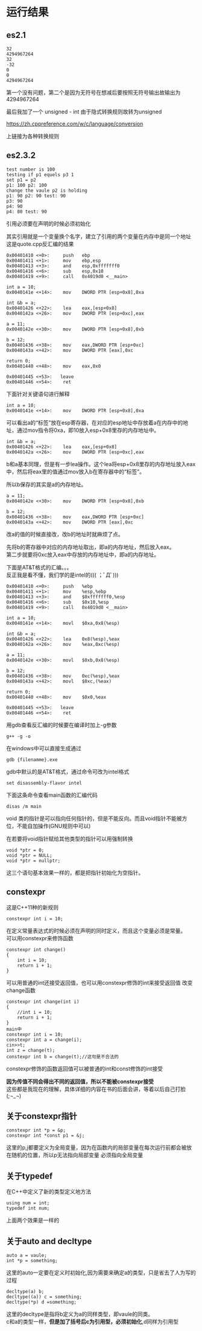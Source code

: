 # 运行结果
## es2.1
    32
    4294967264
    32
    -32
    0
    0
    4294967264
第一个没有问题，第二个是因为无符号在想减后要按照无符号输出故输出为4294967264

最后我加了一个 unsigned - int 由于隐式转换规则故转为unsigned

https://zh.cppreference.com/w/c/language/conversion

上链接为各种转换规则
## es2.3.2

    test number is 100
    testing if p1 equels p3 1
    set p1 = p2
    p1: 100 p2: 100
    change the vaule p2 is holding
    p1: 90 p2: 90 test: 90
    p3: 90
    p4: 90
    p4: 80 test: 90
引用必须要在声明的时候必须初始化

其实引用就是一个变量换个名字，建立了引用的两个变量在内存中是同一个地址
这是quote.cpp反汇编的结果

    0x00401410 <+0>:     push   ebp
    0x00401411 <+1>:     mov    ebp,esp
    0x00401413 <+3>:     and    esp,0xfffffff0
    0x00401416 <+6>:     sub    esp,0x10
    0x00401419 <+9>:     call   0x4019d0 <__main>

    int a = 10;
    0x0040141e <+14>:    mov    DWORD PTR [esp+0x8],0xa

    int &b = a;
    0x00401426 <+22>:    lea    eax,[esp+0x8]
    0x0040142a <+26>:    mov    DWORD PTR [esp+0xc],eax

    a = 11;
    0x0040142e <+30>:    mov    DWORD PTR [esp+0x8],0xb

    b = 12;
    0x00401436 <+38>:    mov    eax,DWORD PTR [esp+0xc]
    0x0040143a <+42>:    mov    DWORD PTR [eax],0xc

    return 0;
    0x00401440 <+48>:    mov    eax,0x0

    0x00401445 <+53>:   leave
    0x00401446 <+54>:    ret

下面针对关键语句进行解释

    int a = 10;
    0x0040141e <+14>:    mov    DWORD PTR [esp+0x8],0xa
可以看出a的“标签”放在esp寄存器，在对应的esp地址中存放着a在内存中的地址，通过mov指令将0xa，即10放入esp+0x8里存的内存地址中。

    int &b = a;
    0x00401426 <+22>:    lea    eax,[esp+0x8]
    0x0040142a <+26>:    mov    DWORD PTR [esp+0xc],eax
b和a基本同理，但是有一步lea操作。这个lea将esp+0x8里存的内存地址放入eax中，然后将eax里的值通过mov放入b在寄存器中的“标签”。

所以b保存的其实是a的内存地址。

    a = 11;
    0x0040142e <+30>:    mov    DWORD PTR [esp+0x8],0xb

    b = 12;
    0x00401436 <+38>:    mov    eax,DWORD PTR [esp+0xc]
    0x0040143a <+42>:    mov    DWORD PTR [eax],0xc
改a的值的时候直接改，改b的地址时就麻烦了点。

先将b的寄存器中对应的内存地址取出，即a的内存地址，然后放入eax。  
第二步就要将0xc放入eax中存放的内存地址中，即a的内存地址。

下面是AT&T格式的汇编。。。  
反正我是看不懂，我们学的是intel的((( ；ﾟДﾟ)))

    0x00401410 <+0>:     push   %ebp
    0x00401411 <+1>:     mov    %esp,%ebp
    0x00401413 <+3>:     and    $0xfffffff0,%esp
    0x00401416 <+6>:     sub    $0x10,%esp
    0x00401419 <+9>:     call   0x4019d0 <__main>

    int a = 10;
    0x0040141e <+14>:    movl   $0xa,0x8(%esp)

    int &b = a;
    0x00401426 <+22>:    lea    0x8(%esp),%eax
    0x0040142a <+26>:    mov    %eax,0xc(%esp)

    a = 11;
    0x0040142e <+30>:    movl   $0xb,0x8(%esp)

    b = 12;
    0x00401436 <+38>:    mov    0xc(%esp),%eax
    0x0040143a <+42>:    movl   $0xc,(%eax)

    return 0;
    0x00401440 <+48>:    mov    $0x0,%eax

    0x00401445 <+53>:   leave
    0x00401446 <+54>:    ret
用gdb查看反汇编的时候要在编译时加上-g参数

    g++ -g -o

在windows中可以直接生成通过

    gdb {filenamme}.exe

gdb中默认的是AT&T格式，通过命令可改为intel格式

    set disassembly-flavor intel
下面这条命令查看main函数的汇编代码

    disas /m main

void 类的指针是可以指向任何指针的，但是不能反向。而且void指针不能被方位，不能自加操作(GNU规则中可以)

在若要将void指针赋给其他类型的指针可以用强制转换

    void *ptr = 0;
    void *ptr = NULL;
    void *ptr = nullptr;
这三个语句基本效果一样的，都是把指针初始化为空指针。
## constexpr
这是C++11种的新规则

    constexpr int i = 10;
在定义常量表达式的时候必须在声明的同时定义，而且这个变量必须是常量。  
可以用constexpr来修饰函数

    constexpr int change()
    {
        int i = 10;
        return i + 1;
    }
可以用普通的int还接受返回值，也可以用constexpr修饰的int来接受返回值
改变change函数

    constexpr int change(int i)
    {
        //int i = 10;
        return i + 1;
    }
    main中
    constexpr int i = 10;
    constexpr int a = change(i);
    cin>>t;
    int z = change(t);
    constexpr int b = change(t);//这句是不合法的
constexpr修饰的函数返回值可以被普通的int和const修饰的int接受

**因为传值不同会得出不同的返回值，所以不能被constexpr接受**  
这些都是我现在的理解，具体详细的内容在书的后面会讲，等着以后自己打脸(;¬_¬)
## 关于constexpr指针
    constexpr int *p = &p;
    constexpr int *const p1 = &j;
这里的p,j都要定义为全局变量，因为在函数内的局部变量在每次运行前都会被放在随机的位置，所以p无法指向局部变量
必须指向全局变量
## 关于typedef
在C++中定义了新的类型定义地方法

    using num = int;
    typedef int num;
上面两个效果是一样的
## 关于auto and decltype

    auto a = vaule;
    int *p = something;
这里的auto一定要在定义时初始化,因为需要来确定a的类型，只是省去了人为写的过程

    decltype(a) b;
    decltype((a)) c = something;
    decltype(*p) d =something;
这里的decltype是指将b定义为a的同样类型，即vaule的同类。  
c和a的类型一样，**但是加了括号后c为引用型，必须初始化**,d同样为引用型
